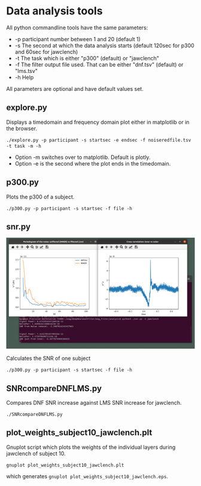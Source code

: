 # Data analysis tools

All python commandline tools have the same parameters:
 - -p participant number between 1 and 20 (default 1)
 - -s The second at which the data analysis starts (default 120sec for p300 and 60sec for jawclench)
 - -t The task which is either "p300" (default) or "jawclench"
 - -f The filter output file used. That can be either "dnf.tsv" (default) or "lms.tsv"
 - -h Help

All parameters are optional and have default values set.

## explore.py

Displays a timedomain and frequency domain plot either in
matplotlib or in the browser.
```
./explore.py -p participant -s startsec -e endsec -f noiseredfile.tsv -t task -m -h
```
 - Option -m switches over to matplotlib. Default is plotly.
 - Option -e is the second where the plot ends in the timedomain.

## p300.py
Plots the p300 of a subject.
```
./p300.py -p participant -s startsec -f file -h
```

## snr.py

![alt tag](screenshot.png)

Calculates the SNR of one subject
```
./p300.py -p participant -s startsec -f file -h
```

## SNRcompareDNFLMS.py
Compares DNF SNR increase against LMS SNR increase for jawclench.
```
./SNRcompareDNFLMS.py
```

## plot_weights_subject10_jawclench.plt
Gnuplot script which plots the weights of the individual layers during jawclench of subject 10.
```
gnuplot plot_weights_subject10_jawclench.plt
```
which generates `gnuplot plot_weights_subject10_jawclench.eps`.
